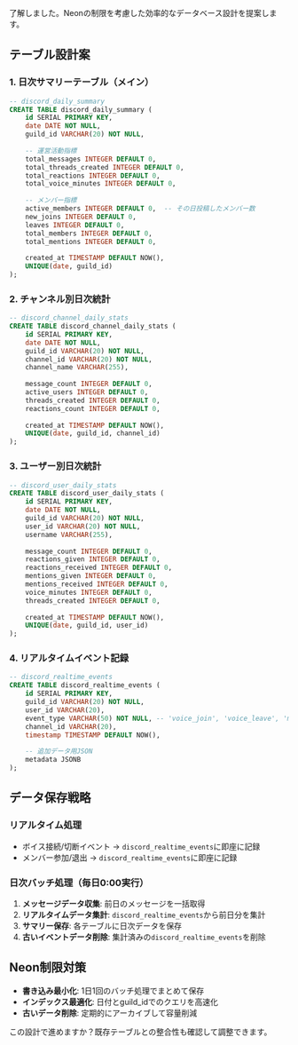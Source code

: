 了解しました。Neonの制限を考慮した効率的なデータベース設計を提案します。

## テーブル設計案

### 1. 日次サマリーテーブル（メイン）
```sql
-- discord_daily_summary
CREATE TABLE discord_daily_summary (
    id SERIAL PRIMARY KEY,
    date DATE NOT NULL,
    guild_id VARCHAR(20) NOT NULL,
    
    -- 運営活動指標
    total_messages INTEGER DEFAULT 0,
    total_threads_created INTEGER DEFAULT 0,
    total_reactions INTEGER DEFAULT 0,
    total_voice_minutes INTEGER DEFAULT 0,
    
    -- メンバー指標  
    active_members INTEGER DEFAULT 0,  -- その日投稿したメンバー数
    new_joins INTEGER DEFAULT 0,
    leaves INTEGER DEFAULT 0,
    total_members INTEGER DEFAULT 0,
    total_mentions INTEGER DEFAULT 0,
    
    created_at TIMESTAMP DEFAULT NOW(),
    UNIQUE(date, guild_id)
);
```

### 2. チャンネル別日次統計
```sql
-- discord_channel_daily_stats
CREATE TABLE discord_channel_daily_stats (
    id SERIAL PRIMARY KEY,
    date DATE NOT NULL,
    guild_id VARCHAR(20) NOT NULL,
    channel_id VARCHAR(20) NOT NULL,
    channel_name VARCHAR(255),
    
    message_count INTEGER DEFAULT 0,
    active_users INTEGER DEFAULT 0,
    threads_created INTEGER DEFAULT 0,
    reactions_count INTEGER DEFAULT 0,
    
    created_at TIMESTAMP DEFAULT NOW(),
    UNIQUE(date, guild_id, channel_id)
);
```

### 3. ユーザー別日次統計
```sql
-- discord_user_daily_stats  
CREATE TABLE discord_user_daily_stats (
    id SERIAL PRIMARY KEY,
    date DATE NOT NULL,
    guild_id VARCHAR(20) NOT NULL,
    user_id VARCHAR(20) NOT NULL,
    username VARCHAR(255),
    
    message_count INTEGER DEFAULT 0,
    reactions_given INTEGER DEFAULT 0,
    reactions_received INTEGER DEFAULT 0,
    mentions_given INTEGER DEFAULT 0,
    mentions_received INTEGER DEFAULT 0,
    voice_minutes INTEGER DEFAULT 0,
    threads_created INTEGER DEFAULT 0,
    
    created_at TIMESTAMP DEFAULT NOW(),
    UNIQUE(date, guild_id, user_id)
);
```

### 4. リアルタイムイベント記録
```sql
-- discord_realtime_events
CREATE TABLE discord_realtime_events (
    id SERIAL PRIMARY KEY,
    guild_id VARCHAR(20) NOT NULL,
    user_id VARCHAR(20),
    event_type VARCHAR(50) NOT NULL, -- 'voice_join', 'voice_leave', 'member_join', 'member_leave'
    channel_id VARCHAR(20),
    timestamp TIMESTAMP DEFAULT NOW(),
    
    -- 追加データ用JSON
    metadata JSONB
);
```

## データ保存戦略

### リアルタイム処理
- ボイス接続/切断イベント → `discord_realtime_events`に即座に記録
- メンバー参加/退出 → `discord_realtime_events`に即座に記録

### 日次バッチ処理（毎日0:00実行）
1. **メッセージデータ収集**: 前日のメッセージを一括取得
2. **リアルタイムデータ集計**: `discord_realtime_events`から前日分を集計
3. **サマリー保存**: 各テーブルに日次データを保存
4. **古いイベントデータ削除**: 集計済みの`discord_realtime_events`を削除

## Neon制限対策
- **書き込み最小化**: 1日1回のバッチ処理でまとめて保存
- **インデックス最適化**: 日付とguild_idでのクエリを高速化
- **古いデータ削除**: 定期的にアーカイブして容量削減

この設計で進めますか？既存テーブルとの整合性も確認して調整できます。